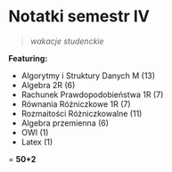 # Notatki semestr IV

> *wakacje studenckie*

**Featuring:**

 - Algorytmy i Struktury Danych M (13)
 - Algebra 2R (6)
 - Rachunek Prawdopodobieństwa 1R (7)
 - Równania Różniczkowe 1R (7)
 - Rozmaitości Różniczkowalne (11)
 - Algebra przemienna (6)
 - OWI (1)
 - Latex (1)

 = **50+2**